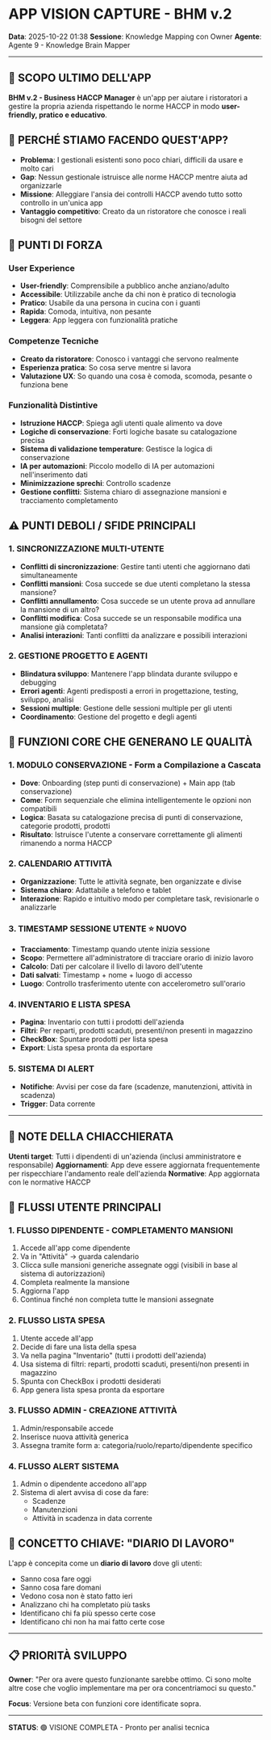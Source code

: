 # APP VISION CAPTURE - BHM v.2
**Data**: 2025-10-22 01:38
**Sessione**: Knowledge Mapping con Owner
**Agente**: Agente 9 - Knowledge Brain Mapper

---

## 🎯 SCOPO ULTIMO DELL'APP
**BHM v.2 - Business HACCP Manager** è un'app per aiutare i ristoratori a gestire la propria azienda rispettando le norme HACCP in modo **user-friendly, pratico e educativo**.

## 🚀 PERCHÉ STIAMO FACENDO QUEST'APP?
- **Problema**: I gestionali esistenti sono poco chiari, difficili da usare e molto cari
- **Gap**: Nessun gestionale istruisce alle norme HACCP mentre aiuta ad organizzarle
- **Missione**: Alleggiare l'ansia dei controlli HACCP avendo tutto sotto controllo in un'unica app
- **Vantaggio competitivo**: Creato da un ristoratore che conosce i reali bisogni del settore

## 💪 PUNTI DI FORZA
### **User Experience**
- **User-friendly**: Comprensibile a pubblico anche anziano/adulto
- **Accessibile**: Utilizzabile anche da chi non è pratico di tecnologia
- **Pratico**: Usabile da una persona in cucina con i guanti
- **Rapida**: Comoda, intuitiva, non pesante
- **Leggera**: App leggera con funzionalità pratiche

### **Competenze Tecniche**
- **Creato da ristoratore**: Conosco i vantaggi che servono realmente
- **Esperienza pratica**: So cosa serve mentre si lavora
- **Valutazione UX**: So quando una cosa è comoda, scomoda, pesante o funziona bene

### **Funzionalità Distintive**
- **Istruzione HACCP**: Spiega agli utenti quale alimento va dove
- **Logiche di conservazione**: Forti logiche basate su catalogazione precisa
- **Sistema di validazione temperature**: Gestisce la logica di conservazione
- **IA per automazioni**: Piccolo modello di IA per automazioni nell'inserimento dati
- **Minimizzazione sprechi**: Controllo scadenze
- **Gestione conflitti**: Sistema chiaro di assegnazione mansioni e tracciamento completamento

## ⚠️ PUNTI DEBOLI / SFIDE PRINCIPALI

### **1. SINCRONIZZAZIONE MULTI-UTENTE**
- **Conflitti di sincronizzazione**: Gestire tanti utenti che aggiornano dati simultaneamente
- **Conflitti mansioni**: Cosa succede se due utenti completano la stessa mansione?
- **Conflitti annullamento**: Cosa succede se un utente prova ad annullare la mansione di un altro?
- **Conflitti modifica**: Cosa succede se un responsabile modifica una mansione già completata?
- **Analisi interazioni**: Tanti conflitti da analizzare e possibili interazioni

### **2. GESTIONE PROGETTO E AGENTI**
- **Blindatura sviluppo**: Mantenere l'app blindata durante sviluppo e debugging
- **Errori agenti**: Agenti predisposti a errori in progettazione, testing, sviluppo, analisi
- **Sessioni multiple**: Gestione delle sessioni multiple per gli utenti
- **Coordinamento**: Gestione del progetto e degli agenti

## 🔧 FUNZIONI CORE CHE GENERANO LE QUALITÀ

### **1. MODULO CONSERVAZIONE - Form a Compilazione a Cascata**
- **Dove**: Onboarding (step punti di conservazione) + Main app (tab conservazione)
- **Come**: Form sequenziale che elimina intelligentemente le opzioni non compatibili
- **Logica**: Basata su catalogazione precisa di punti di conservazione, categorie prodotti, prodotti
- **Risultato**: Istruisce l'utente a conservare correttamente gli alimenti rimanendo a norma HACCP

### **2. CALENDARIO ATTIVITÀ**
- **Organizzazione**: Tutte le attività segnate, ben organizzate e divise
- **Sistema chiaro**: Adattabile a telefono e tablet
- **Interazione**: Rapido e intuitivo modo per completare task, revisionarle o analizzarle

### **3. TIMESTAMP SESSIONE UTENTE** ⭐ NUOVO
- **Tracciamento**: Timestamp quando utente inizia sessione
- **Scopo**: Permettere all'administratore di tracciare orario di inizio lavoro
- **Calcolo**: Dati per calcolare il livello di lavoro dell'utente
- **Dati salvati**: Timestamp + nome + luogo di accesso
- **Luogo**: Controllo trasferimento utente con accelerometro sull'orario

### **4. INVENTARIO E LISTA SPESA**
- **Pagina**: Inventario con tutti i prodotti dell'azienda
- **Filtri**: Per reparti, prodotti scaduti, presenti/non presenti in magazzino
- **CheckBox**: Spuntare prodotti per lista spesa
- **Export**: Lista spesa pronta da esportare

### **5. SISTEMA DI ALERT**
- **Notifiche**: Avvisi per cose da fare (scadenze, manutenzioni, attività in scadenza)
- **Trigger**: Data corrente

---

## 📝 NOTE DELLA CHIACCHIERATA
**Utenti target**: Tutti i dipendenti di un'azienda (inclusi amministratore e responsabile)
**Aggiornamenti**: App deve essere aggiornata frequentemente per rispecchiare l'andamento reale dell'azienda
**Normative**: App aggiornata con le normative HACCP

## 🔄 FLUSSI UTENTE PRINCIPALI

### **1. FLUSSO DIPENDENTE - COMPLETAMENTO MANSIONI**
1. Accede all'app come dipendente
2. Va in "Attività" → guarda calendario
3. Clicca sulle mansioni generiche assegnate oggi (visibili in base al sistema di autorizzazioni)
4. Completa realmente la mansione
5. Aggiorna l'app
6. Continua finché non completa tutte le mansioni assegnate

### **2. FLUSSO LISTA SPESA**
1. Utente accede all'app
2. Decide di fare una lista della spesa
3. Va nella pagina "Inventario" (tutti i prodotti dell'azienda)
4. Usa sistema di filtri: reparti, prodotti scaduti, presenti/non presenti in magazzino
5. Spunta con CheckBox i prodotti desiderati
6. App genera lista spesa pronta da esportare

### **3. FLUSSO ADMIN - CREAZIONE ATTIVITÀ**
1. Admin/responsabile accede
2. Inserisce nuova attività generica
3. Assegna tramite form a: categoria/ruolo/reparto/dipendente specifico

### **4. FLUSSO ALERT SISTEMA**
1. Admin o dipendente accedono all'app
2. Sistema di alert avvisa di cose da fare:
   - Scadenze
   - Manutenzioni
   - Attività in scadenza in data corrente

## 🎯 CONCETTO CHIAVE: "DIARIO DI LAVORO"
L'app è concepita come un **diario di lavoro** dove gli utenti:
- Sanno cosa fare oggi
- Sanno cosa fare domani
- Vedono cosa non è stato fatto ieri
- Analizzano chi ha completato più tasks
- Identificano chi fa più spesso certe cose
- Identificano chi non ha mai fatto certe cose

---

## 📋 PRIORITÀ SVILUPPO
**Owner**: "Per ora avere questo funzionante sarebbe ottimo. Ci sono molte altre cose che voglio implementare ma per ora concentriamoci su questo."

**Focus**: Versione beta con funzioni core identificate sopra.

---

**STATUS**: 🟢 VISIONE COMPLETA - Pronto per analisi tecnica



